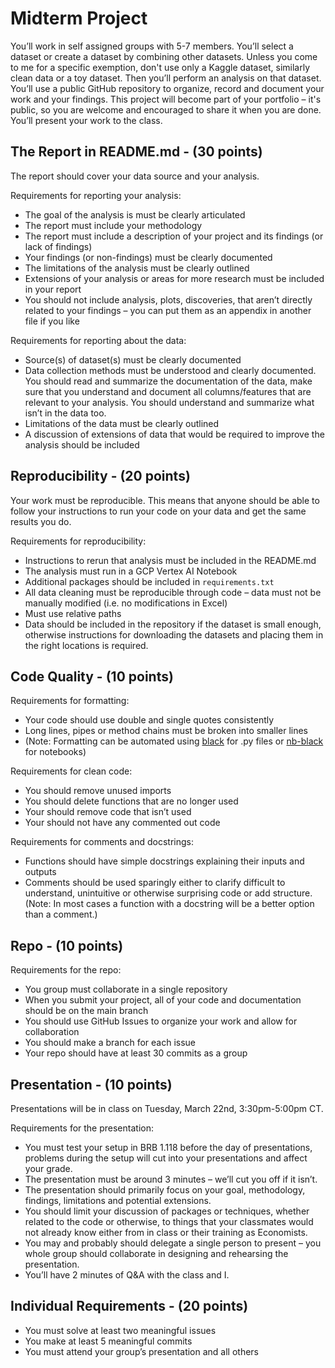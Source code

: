 # Midterm Project

You’ll work in self assigned groups with 5-7 members. You’ll select a dataset or create a dataset by combining other datasets. Unless you come to me for a specific exemption, don't use only a Kaggle dataset, similarly clean data or a toy dataset. Then you’ll perform an analysis on that dataset. You’ll use a public GitHub repository to organize, record and document your work and your findings. This project will become part of your portfolio – it's public, so you are welcome and encouraged to share it when you are done. You’ll present your work to the class.

## The Report in README.md - (30 points)

The report should cover your data source and your analysis.  

Requirements for reporting your analysis:
* The goal of the analysis is must be clearly articulated
* The report must include your methodology
* The report must include a description of your project and its findings (or lack of findings)
* Your findings (or non-findings) must be clearly documented
* The limitations of the analysis must be clearly outlined
* Extensions of your analysis or areas for more research must be included in your report
* You should not include analysis, plots, discoveries, that aren’t directly related to your findings – you can put them as an appendix in another file if you like

Requirements for reporting about the data:
* Source(s) of dataset(s) must be clearly documented
* Data collection methods must be understood and clearly documented. You should read and summarize the documentation of the data, make sure that you understand and document all columns/features that are relevant to your analysis. You should understand and summarize what isn’t in the data too.
* Limitations of the data must be clearly outlined
* A discussion of extensions of data that would be required to improve the analysis should be included

## Reproducibility - (20 points)

Your work must be reproducible. This means that anyone should be able to follow your instructions to run your code on your data and get the same results you do.  

Requirements for reproducibility:
* Instructions to rerun that analysis must be included in the README.md
* The analysis must run in a GCP Vertex AI Notebook
* Additional packages should be included in `requirements.txt`
* All data cleaning must be reproducible through code – data must not be manually modified (i.e. no modifications in Excel)
* Must use relative paths
* Data should be included in the repository if the dataset is small enough, otherwise instructions for downloading the datasets and placing them in the right locations is required.

## Code Quality - (10 points)

Requirements for formatting:
* Your code should use double and single quotes consistently
* Long lines, pipes or method chains must be broken into smaller lines
* (Note: Formatting can be automated using [black](https://black.readthedocs.io/en/stable/) for .py files or [nb-black](https://pypi.org/project/nb-black/) for notebooks)

Requirements for clean code:
* You should remove unused imports
* You should delete functions that are no longer used
* Your should remove code that isn’t used
* Your should not have any commented out code

Requirements for comments and docstrings:
* Functions should have simple docstrings explaining their inputs and outputs
* Comments should be used sparingly either to clarify difficult to understand, unintuitive or otherwise surprising code or add structure. (Note: In most cases a function with a docstring will be a better option than a comment.)


## Repo - (10 points)

Requirements for the repo:
* You group must collaborate in a single repository
* When you submit your project, all of your code and documentation should be on the main branch
* You should use GitHub Issues to organize your work and allow for collaboration
* You should make a branch for each issue
* Your repo should have at least 30 commits as a group

## Presentation - (10 points)

Presentations will be in class on Tuesday, March 22nd, 3:30pm-5:00pm CT.  

Requirements for the presentation:
* You must test your setup in BRB 1.118 before the day of presentations, problems during the setup will cut into your presentations and affect your grade.
* The presentation must be around 3 minutes – we’ll cut you off if it isn’t.
* The presentation should primarily focus on your goal, methodology, findings, limitations and potential extensions.
* You should limit your discussion of packages or techniques, whether related to the code or otherwise, to things that your classmates would not already know either from in class or their training as Economists.
* You may and probably should delegate a single person to present – you whole group should collaborate in designing and rehearsing the presentation.
* You’ll have 2 minutes of Q&A with the class and I.

## Individual Requirements - (20 points)
* You must solve at least two meaningful issues
* You make at least 5 meaningful commits
* You must attend your group’s presentation and all others

